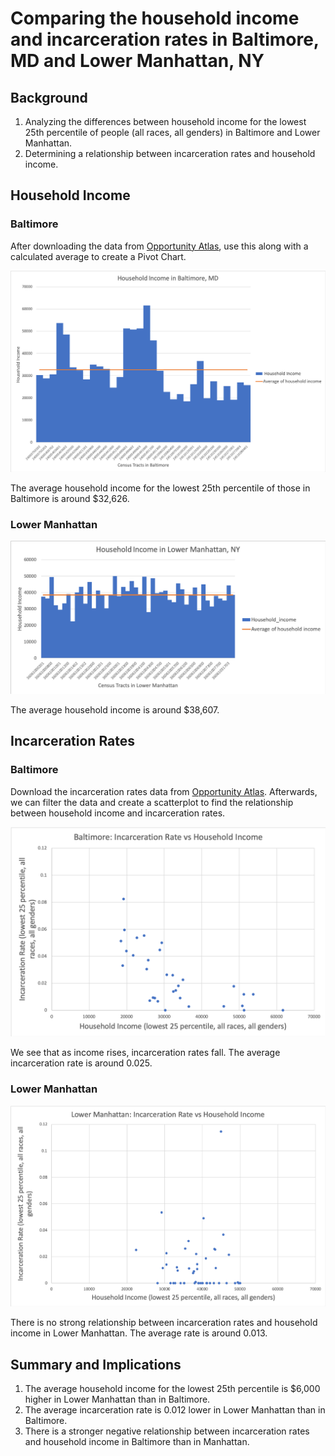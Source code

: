 # Comparing the household income and incarceration rates in Baltimore, MD and Lower Manhattan, NY
## Background
1. Analyzing the differences between household income for the lowest 25th percentile of people (all races, all genders) in Baltimore and Lower Manhattan. 
2. Determining a relationship between incarceration rates and household income. 

## Household Income
### Baltimore
After downloading the data from [Opportunity Atlas](https://www.opportunityatlas.org), use this along with a calculated average to create a Pivot Chart.

![alt_text](https://github.com/AndrealZhang/Comparing-baltimore-lower-manhattan-household-income-incarceration-rate/blob/master/Baltimore_Pivot.png)

The average household income for the lowest 25th percentile of those in Baltimore is around $32,626. 

### Lower Manhattan

![alt_text](https://github.com/AndrealZhang/Comparing-baltimore-lower-manhattan-household-income-incarceration-rate/blob/master/Manhattan_Pivot.png)

The average household income is around $38,607.


## Incarceration Rates
### Baltimore
Download the incarceration rates data from [Opportunity Atlas](https://www.opportunityatlas.org). Afterwards, we can filter the data and create a scatterplot to find the relationship between household income and incarceration rates.

![alt_text](https://github.com/AndrealZhang/Comparing-baltimore-lower-manhattan-household-income-incarceration-rate/blob/master/Baltimore_scatterplot.png)

We see that as income rises, incarceration rates fall. The average incarceration rate is around 0.025.

### Lower Manhattan
![alt_text](https://github.com/AndrealZhang/Comparing-baltimore-lower-manhattan-household-income-incarceration-rate/blob/master/lower_manhattan_scatterplot.png) 

There is no strong relationship between incarceration rates and household income in Lower Manhattan. The average rate is around 0.013.

## Summary and Implications
1. The average household income for the lowest 25th percentile is $6,000 higher in Lower Manhattan than in Baltimore.
2. The average incarceration rate is 0.012 lower in Lower Manhattan than in Baltimore.
3. There is a stronger negative relationship between incarceration rates and household income in Baltimore than in Manhattan.

